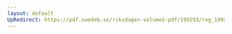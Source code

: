```yaml
---
layout: default
UpRedirect: https://pdf.swedeb.se/riksdagen-volumeG-pdf/199293/reg_199293_NU/reg_199293_NU_0019.pdf
---
```

